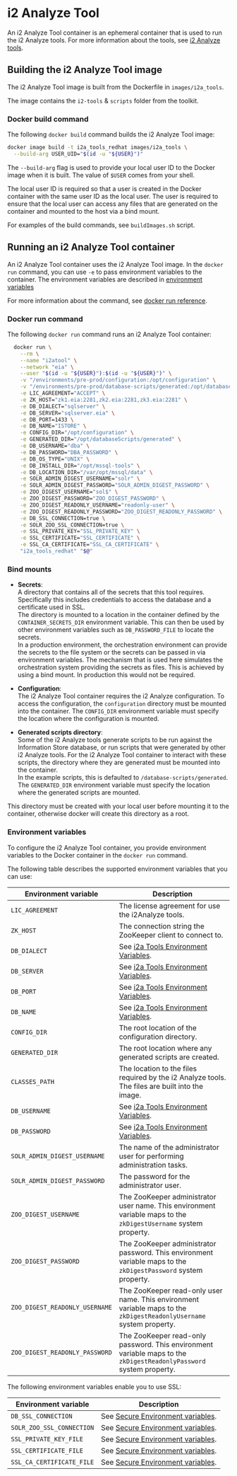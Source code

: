 # i2 Analyze Tool

An i2 Analyze Tool container is an ephemeral container that is used to run the i2 Analyze tools. For more information about the tools, see [i2 Analyze tools](../tools%20and%20functions/i2analyze_tools.md).

## Building the i2 Analyze Tool image

The i2 Analyze Tool image is built from the Dockerfile in `images/i2a_tools`.

The image contains the `i2-tools` & `scripts` folder from the toolkit.

### Docker build command

The following `docker build` command builds the i2 Analyze Tool image:

```bash
docker image build -t i2a_tools_redhat images/i2a_tools \
  --build-arg USER_UID="$(id -u "${USER}")"
```

The `--build-arg` flag is used to provide your local user ID to the Docker image when it is built. The value of `$USER` comes from your shell.

The local user ID is required so that a user is created in the Docker container with the same user ID as the local user. The user is required to ensure that the local user can access any files that are generated on the container and mounted to the host via a bind mount.

For examples of the build commands, see `buildImages.sh` script.

## Running an i2 Analyze Tool container

An i2 Analyze Tool container uses the i2 Analyze Tool image. In the `docker run` command, you can use `-e` to pass environment variables to the container. The environment variables are described in [environment variables](#environment-variables)

For more information about the command, see [docker run reference](https://docs.docker.com/engine/reference/run/).

### Docker run command

The following `docker run` command runs an i2 Analyze Tool container:

```bash
  docker run \
    --rm \
    --name "i2atool" \
    --network "eia" \
    --user "$(id -u "${USER}"):$(id -u "${USER}")" \
    -v "/environments/pre-prod/configuration:/opt/configuration" \
    -v "/environments/pre-prod/database-scripts/generated:/opt/databaseScripts/generated" \
    -e LIC_AGREEMENT="ACCEPT" \
    -e ZK_HOST="zk1.eia:2281,zk2.eia:2281,zk3.eia:2281" \
    -e DB_DIALECT="sqlserver" \
    -e DB_SERVER="sqlserver.eia" \
    -e DB_PORT=1433 \
    -e DB_NAME="ISTORE" \
    -e CONFIG_DIR="/opt/configuration" \
    -e GENERATED_DIR="/opt/databaseScripts/generated" \
    -e DB_USERNAME="dba" \
    -e DB_PASSWORD="DBA_PASSWORD" \
    -e DB_OS_TYPE="UNIX" \
    -e DB_INSTALL_DIR="/opt/mssql-tools" \
    -e DB_LOCATION_DIR="/var/opt/mssql/data" \
    -e SOLR_ADMIN_DIGEST_USERNAME="solr" \
    -e SOLR_ADMIN_DIGEST_PASSWORD="SOLR_ADMIN_DIGEST_PASSWORD" \
    -e ZOO_DIGEST_USERNAME="sol$" \
    -e ZOO_DIGEST_PASSWORD="ZOO_DIGEST_PASSWORD" \
    -e ZOO_DIGEST_READONLY_USERNAME="readonly-user" \
    -e ZOO_DIGEST_READONLY_PASSWORD="ZOO_DIGEST_READONLY_PASSWORD" \
    -e DB_SSL_CONNECTION=true \
    -e SOLR_ZOO_SSL_CONNECTION=true \
    -e SSL_PRIVATE_KEY="SSL_PRIVATE_KEY" \
    -e SSL_CERTIFICATE="SSL_CERTIFICATE" \
    -e SSL_CA_CERTIFICATE="SSL_CA_CERTIFICATE" \
    "i2a_tools_redhat" "$@"
```

### Bind mounts

- **Secrets**:  
A directory that contains all of the secrets that this tool requires. Specifically this includes credentials to access the database and a certificate used in SSL.  
The directory is mounted to a location in the container defined by the `CONTAINER_SECRETS_DIR` environment variable. This can then be used by other environment variables such as `DB_PASSWORD_FILE` to locate the secrets.  
In a production environment, the orchestration environment can provide the secrets to the file system or the secrets can be passed in via environment variables. The mechanism that is used here simulates the orchestration system providing the secrets as files. This is achieved by using a bind mount. In production this would not be required.

- **Configuration**:  
The i2 Analyze Tool container requires the i2 Analyze configuration. To access the configuration, the `configuration` directory must be mounted into the container. The `CONFIG_DIR` environment variable must specify the location where the configuration is mounted.

- **Generated scripts directory**:  
Some of the i2 Analyze tools generate scripts to be run against the Information Store database, or run scripts that were generated by other i2 Analyze tools. For the i2 Analyze Tool container to interact with these scripts, the directory where they are generated must be mounted into the container.  
In the example scripts, this is defaulted to `/database-scripts/generated`. The `GENERATED_DIR` environment variable must specify the location where the generated scripts are mounted.  

This directory must be created with your local user before mounting it to the container, otherwise docker will create this directory as a root.

### Environment variables

To configure the i2 Analyze Tool container, you provide environment variables to the Docker container in the `docker run` command.

The following table describes the supported environment variables that you can use:

| Environment variable              | Description |
| --------------------------------- | ----------- |
| `LIC_AGREEMENT`                   | The license agreement for use the i2Analyze tools.|
| `ZK_HOST`                         | The connection string the ZooKeeper client to connect to. |
| `DB_DIALECT`                      | See [i2a Tools Environment Variables](../tools%20and%20functions/i2analyze_tools.md#connection-properties).|
| `DB_SERVER`                       | See [i2a Tools Environment Variables](../tools%20and%20functions/i2analyze_tools.md#connection-properties).|
| `DB_PORT`                         | See [i2a Tools Environment Variables](../tools%20and%20functions/i2analyze_tools.md#connection-properties). |
| `DB_NAME`                         | See [i2a Tools Environment Variables](../tools%20and%20functions/i2analyze_tools.md#connection-properties). |
| `CONFIG_DIR`                      | The root location of the configuration directory. |
| `GENERATED_DIR`                   | The root location where any generated scripts are created. |
| `CLASSES_PATH`                    | The location to the files required by the i2 Analyze tools. The files are built into the image. |
| `DB_USERNAME`                     | See [i2a Tools Environment Variables](../tools%20and%20functions/i2analyze_tools.md#connection-properties). |
| `DB_PASSWORD`                     | See [i2a Tools Environment Variables](../tools%20and%20functions/i2analyze_tools.md#connection-properties). |
| `SOLR_ADMIN_DIGEST_USERNAME`      | The name of the administrator user for performing administration tasks. |
| `SOLR_ADMIN_DIGEST_PASSWORD`      | The password for the administrator user. |
| `ZOO_DIGEST_USERNAME`             | The ZooKeeper administrator user name. This environment variable maps to the `zkDigestUsername` system property. |
| `ZOO_DIGEST_PASSWORD`             | The ZooKeeper administrator password. This environment variable maps to the `zkDigestPassword` system property. |
| `ZOO_DIGEST_READONLY_USERNAME`    | The ZooKeeper read-only user name. This environment variable maps to the `zkDigestReadonlyUsername` system property. |
| `ZOO_DIGEST_READONLY_PASSWORD`    | The ZooKeeper read-only password. This environment variable maps to the `zkDigestReadonlyPassword` system property. |


The following environment variables enable you to use SSL:

| Environment variable      | Description |
| ------------------------- | ----------- |
| `DB_SSL_CONNECTION`       | See [Secure Environment variables](../security%20and%20users/security.md#secure-environment-variables). |
| `SOLR_ZOO_SSL_CONNECTION` | See [Secure Environment variables](../security%20and%20users/security.md#secure-environment-variables). |
| `SSL_PRIVATE_KEY_FILE`    | See [Secure Environment variables](../security%20and%20users/security.md#secure-environment-variables). | 
| `SSL_CERTIFICATE_FILE`    | See [Secure Environment variables](../security%20and%20users/security.md#secure-environment-variables). |
| `SSL_CA_CERTIFICATE_FILE` | See [Secure Environment variables](../security%20and%20users/security.md#secure-environment-variables). | 
